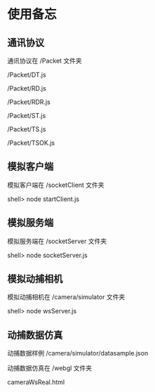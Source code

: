 # 使用备忘

## 通讯协议

通讯协议在 /Packet 文件夹

/Packet/DT.js

/Packet/RD.js

/Packet/RDR.js

/Packet/ST.js

/Packet/TS.js

/Packet/TSOK.js

## 模拟客户端

模拟客户端在 /socketClient 文件夹

shell> node startClient.js

## 模拟服务端

模拟服务端在 /socketServer 文件夹

shell> node socketServer.js

## 模拟动捕相机

模拟动捕相机在 /camera/simulator 文件夹

shell> node wsServer.js

## 动捕数据仿真

动捕数据样例  /camera/simulator/datasample.json

动捕数据仿真在 /webgl 文件夹

cameraWsReal.html